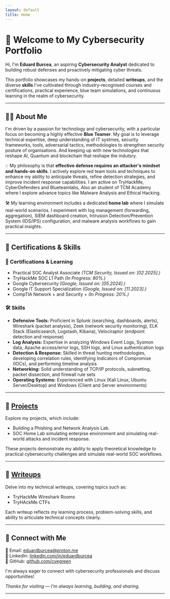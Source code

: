 ```yaml
---
layout: default
title: Home
---
```


# 👋 Welcome to My Cybersecurity Portfolio

Hi, I'm **Eduard Burcea**, an aspiring **Cybersecurity Analyst** dedicated to building robust defenses and proactively mitigating cyber threats.

This portfolio showcases my hands-on **projects**, detailed **writeups**, and the diverse **skills** I've cultivated through industry-recognised courses and certifications, practical experience, blue team simulations, and continuous learning in the realm of cybersecurity.

---

## 🧑‍💻 About Me

I'm driven by a passion for technology and cybersecurity, with a particular focus on becoming a highly effective **Blue Teamer**. My goal is to leverage technical expertise, deep understanding of IT systmes, security frameworks, tools, adversarial tactics, methodologies to strengthen security posture of organisations. And keeping up with new technologies that reshape AI, Quantum and blockchain that reshape the indutsry. 

💡 My philosophy is that **effective defense requires an attacker's mindset and hands-on skills**. I actively explore red team tools and techniques to enhance my ability to anticipate threats, refine detection strategies, and improve incident response capabilities. I am active on TryHackMe, CyberDefenders and Blueteamlabs, Also an student of TCM Academy where I explore advance topics like Malware Analysis and Ethical Hacking.

🛠️ My learning environment includes a dedicated **home lab** where I simulate real-world scenarios. I experiment with log management (forwarding, aggregation), SIEM dashboard creation, Intrusion Detection/Prevention System (IDS/IPS) configuration, and malware analysis workflows to gain practical insights.

---

## 📜 Certifications & Skills

### 🧾 Certifications & Learning
- Practical SOC Analyst Associate *(TCM Security, Issued on: [02.2025].)*
- TryHackMe SOC L1 Path *(In Progress: 80%.)*
- Google Cybersecurity *(Google, Issued on: [05.2024].)*
- Google IT Support Specialization *(Google, Issued on: [11.2023].)* 
- CompTIA Network + and Security + *(In Progress: 20%.)*

### 🛠️ Skills
- **Defensive Tools:** Proficient in Splunk (searching, dashboards, alerts), Wireshark (packet analysis), Zeek (network security monitoring), ELK Stack (Elasticsearch, Logstash, Kibana), Velociraptor (endpoint detection and response)
- **Log Analysis:** Expertise in analyzing Windows Event Logs, Sysmon data, Apache access/error logs, SSH logs, and Linux authentication logs
- **Detection & Response:** Skilled in threat hunting methodologies, developing correlation rules, identifying Indicators of Compromise (IOCs), and performing timeline analysis
- **Networking:** Solid understanding of TCP/IP protocols, subnetting, packet dissection, and firewall rule sets
- **Operating Systems:** Experienced with Linux (Kali Linux, Ubuntu Server/Desktop) and Windows (Client and Server environments)

---

## 📂 [Projects](./projects.md)

Explore my projects, which include:
- Building a Phishing and Network Analysis Lab.
- SOC Home Lab simulating enterpise environment and simulating real-world attacks and incident response.

These projects demonstrate my ability to apply theoretical knowledge to practical cybersecurity challenges and simulate real-world SOC workflows.

---

## 🧠 [Writeups](./writeups.md)

Delve into my technical writeups, covering topics such as:
- TryHackMe Wireshark Rooms
- TryHAckMe CTFs

Each writeup reflects my learning process, problem-solving skills, and ability to articulate technical concepts clearly.

---

## 🔗 Connect with Me

📧 Email: [eduardburcea@proton.me](mailto:eduardburcea@proton.me)  
🔗 LinkedIn: [linkedin.com/in/eduardburcea](https://linkedin.com/in/eduardburcea)  
🐙 GitHub: [github.com/cyegreen](https://github.com/cyegreen)

I'm always eager to connect with cybersecurity professionals and discuss opportunities!

*Thanks for visiting — I’m always learning, building, and sharing.*

---
